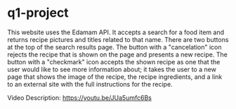 # q1-project

This website uses the Edamam API. It accepts a search for a food item and returns
recipe pictures and titles related to that name. There are two buttons at the top
of the search results page. The button with a "cancelation" icon rejects the recipe
that is shown on the page and presents a new recipe. The button with a "checkmark"
icon accepts the shown recipe as one that the user would like to see more information
about; it takes the user to a new page that shows the image of the recipe, the
recipe ingredients, and a link to an external site with the full instructions for
the recipe.

Video Description:
https://youtu.be/JUa5umfc6Bs
